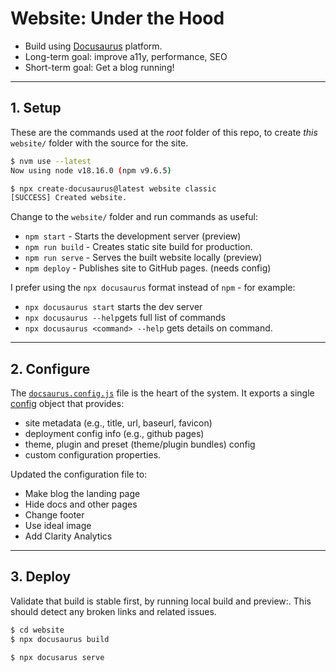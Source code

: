# Website: Under the Hood

* Build using [Docusaurus](http://docusaurus.io) platform. 
* Long-term goal: improve a11y, performance, SEO
* Short-term goal: Get a blog running!

---

## 1. Setup

These are the commands used at the _root_ folder of this repo, to create _this_ `website/` folder with the source for the site.

```bash
$ nvm use --latest
Now using node v18.16.0 (npm v9.6.5)

$ npx create-docusaurus@latest website classic
[SUCCESS] Created website.
```
Change to the `website/` folder and run commands as useful:

 * `npm start` - Starts the development server (preview)
 * `npm run build` - Creates static site build for production.
 * `npm run serve` - Serves the built website locally (preview)
 * `npm deploy` - Publishes site to GitHub pages. (needs config)

I prefer using the `npx docusaurus` format instead of `npm` - for example:
 * `npx docusaurus start` starts the dev server
 * `npx docusaurus --help`gets full list of commands
 * `npx docusaurus <command> --help` gets details on command.

---

## 2. Configure

The [`docsaurus.config.js`](https://docusaurus.io/docs/configuration#what-goes-into-a-docusaurusconfigjs) file is the heart of the system. It exports a single [config](https://docusaurus.io/docs/api/docusaurus-config) object that provides:
 - site metadata (e.g., title, url, baseurl, favicon)
 - deployment config info (e.g., github pages)
 - theme, plugin and preset (theme/plugin bundles) config
 - custom configuration properties.

Updated the configuration file to:
 - Make blog the landing page
 - Hide docs and other pages 
 - Change footer
 - Use ideal image
 - Add Clarity Analytics

---

## 3. Deploy

Validate that build is stable first, by running local build and preview:. This should detect any broken links and related issues.

```bash
$ cd website
$ npx docusaurus build

$ npx docusarus serve
```

 